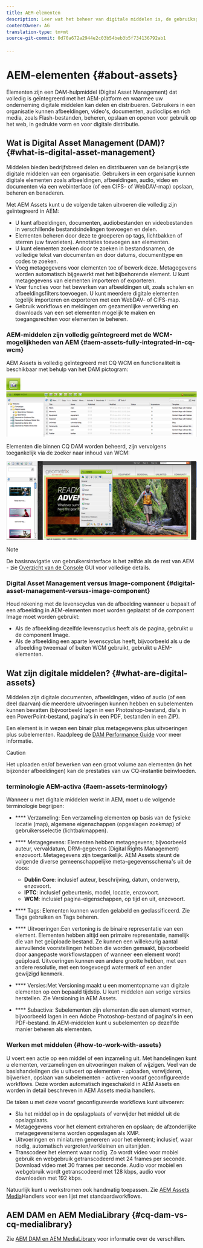 ```yaml
---
title: AEM-elementen
description: Leer wat het beheer van digitale middelen is, de gebruiksgevallen ervan en de AEM Asset-aanbieding van Adobe.
contentOwner: AG
translation-type: tm+mt
source-git-commit: 0d70a672a2944e2c03b54beb3b5f734136792ab1

---
```



# AEM-elementen {#about-assets}

Elementen zijn een DAM-hulpmiddel (Digital Asset Management) dat volledig is geïntegreerd met het AEM-platform en waarmee uw onderneming digitale middelen kan delen en distribueren. Gebruikers in een organisatie kunnen afbeeldingen, video&#39;s, documenten, audioclips en rich media, zoals Flash-bestanden, beheren, opslaan en openen voor gebruik op het web, in gedrukte vorm en voor digitale distributie.

## Wat is Digital Asset Management (DAM)? {#what-is-digital-asset-management}

Middelen bieden bedrijfsbreed delen en distribueren van de belangrijkste digitale middelen van een organisatie. Gebruikers in een organisatie kunnen digitale elementen zoals afbeeldingen, afbeeldingen, audio, video en documenten via een webinterface (of een CIFS- of WebDAV-map) opslaan, beheren en benaderen.

Met AEM Assets kunt u de volgende taken uitvoeren die volledig zijn geïntegreerd in AEM:

* U kunt afbeeldingen, documenten, audiobestanden en videobestanden in verschillende bestandsindelingen toevoegen en delen.
* Elementen beheren door deze te groeperen op tags, lichtbakken of sterren (uw favorieten). Annotaties toevoegen aan elementen.
* U kunt elementen zoeken door te zoeken in bestandsnamen, de volledige tekst van documenten en door datums, documenttype en codes te zoeken.
* Voeg metagegevens voor elementen toe of bewerk deze. Metagegevens worden automatisch bijgewerkt met het bijbehorende element. U kunt metagegevens van elementen importeren of exporteren.
* Voer functies voor het bewerken van afbeeldingen uit, zoals schalen en afbeeldingsfilters toevoegen. U kunt meerdere digitale elementen tegelijk importeren en exporteren met een WebDAV- of CIFS-map.
* Gebruik workflows en meldingen om gezamenlijke verwerking en downloads van een set elementen mogelijk te maken en toegangsrechten voor elementen te beheren.

### AEM-middelen zijn volledig geïntegreerd met de WCM-mogelijkheden van AEM {#aem-assets-fully-integrated-in-cq-wcm}

AEM Assets is volledig geïntegreerd met CQ WCM en functionaliteit is beschikbaar met behulp van het DAM pictogram:

<!-- TBD: Update image for branding -->

![screen_shot_2012-04-17at15946pm](assets/screen_shot_2012-04-17at15946pm.png) ![screen_shot_2012-04-17at20100pm](assets/screen_shot_2012-04-17at20100pm.png)

Elementen die binnen CQ DAM worden beheerd, zijn vervolgens toegankelijk via de zoeker naar inhoud van WCM:

<!-- TBD: Update image for branding -->

![screen_shot_2012-04-17at20214pm](assets/screen_shot_2012-04-17at20214pm.png)

>[!NOTE]
>
>De basisnavigatie van gebruikersinterface is het zelfde als de rest van AEM - zie [Overzicht van de Console](/help/sites-authoring/qg-page-authoring.md) GUI voor volledige details.

### Digital Asset Management versus Image-component {#digital-asset-management-versus-image-component}

Houd rekening met de levenscyclus van de afbeelding wanneer u bepaalt of een afbeelding in AEM-elementen moet worden geplaatst of de component Image moet worden gebruikt:

* Als de afbeelding dezelfde levenscyclus heeft als de pagina, gebruikt u de component Image.
* Als de afbeelding een aparte levenscyclus heeft, bijvoorbeeld als u de afbeelding tweemaal of buiten WCM gebruikt, gebruikt u AEM-elementen.

## Wat zijn digitale middelen? {#what-are-digital-assets}

Middelen zijn digitale documenten, afbeeldingen, video of audio (of een deel daarvan) die meerdere uitvoeringen kunnen hebben en subelementen kunnen bevatten (bijvoorbeeld lagen in een Photoshop-bestand, dia&#39;s in een PowerPoint-bestand, pagina&#39;s in een PDF, bestanden in een ZIP).

Een element is in wezen een binair plus metagegevens plus uitvoeringen plus subelementen. Raadpleeg de [DAM Performance Guide](/help/sites-deploying/assets-performance-sizing.md) voor meer informatie.

>[!CAUTION]
>
>Het uploaden en/of bewerken van een groot volume aan elementen (in het bijzonder afbeeldingen) kan de prestaties van uw CQ-instantie beïnvloeden.

### terminologie AEM-activa {#aem-assets-terminology}

Wanneer u met digitale middelen werkt in AEM, moet u de volgende terminologie begrijpen:

* **** Verzameling: Een verzameling elementen op basis van de fysieke locatie (map), algemene eigenschappen (opgeslagen zoekmap) of gebruikersselectie (lichtbakmappen).

* **** Metagegevens: Elementen hebben metagegevens; bijvoorbeeld auteur, vervaldatum, DRM-gegevens (Digital Rights Management) enzovoort. Metagegevens zijn toegankelijk. AEM Assets steunt de volgende diverse gemeenschappelijke meta-gegevensschema&#39;s uit de doos:

   * **Dublin Core**: inclusief auteur, beschrijving, datum, onderwerp, enzovoort.
   * **IPTC**: inclusief gebeurtenis, model, locatie, enzovoort.
   * **WCM**: inclusief pagina-eigenschappen, op tijd en uit, enzovoort.

* **** Tags: Elementen kunnen worden gelabeld en geclassificeerd. Zie Tags gebruiken en Tags beheren.

* **** Uitvoeringen:Een vertoning is de binaire representatie van een element. Elementen hebben altijd een primaire representatie, namelijk die van het geüploade bestand. Ze kunnen een willekeurig aantal aanvullende voorstellingen hebben die worden gemaakt, bijvoorbeeld door aangepaste workflowstappen of wanneer een element wordt geüpload. Uitvoeringen kunnen een andere grootte hebben, met een andere resolutie, met een toegevoegd watermerk of een ander gewijzigd kenmerk.

* **** Versies:Met Versioning maakt u een momentopname van digitale elementen op een bepaald tijdstip. U kunt middelen aan vorige versies herstellen. Zie Versioning in AEM Assets.

* **** Subactiva: Subelementen zijn elementen die een element vormen, bijvoorbeeld lagen in een Adobe Photoshop-bestand of pagina&#39;s in een PDF-bestand. In AEM-middelen kunt u subelementen op dezelfde manier beheren als elementen.

### Werken met middelen {#how-to-work-with-assets}

U voert een actie op een middel of een inzameling uit. Met handelingen kunt u elementen, verzamelingen en uitvoeringen maken of wijzigen. Veel van de basishandelingen die u uitvoert op elementen - uploaden, verwijderen, bijwerken, opslaan van subelementen - activeren vooraf geconfigureerde workflows. Deze worden automatisch ingeschakeld in AEM Assets en worden in detail beschreven in AEM Assets media handlers.

De taken u met deze vooraf geconfigureerde workflows kunt uitvoeren:

* Sla het middel op in de opslagplaats of verwijder het middel uit de opslagplaats.
* Metagegevens voor het element extraheren en opslaan; de afzonderlijke metagegevensitems worden opgeslagen als XMP.
* Uitvoeringen en miniaturen genereren voor het element; inclusief, waar nodig, automatisch vergroten/verkleinen en uitsnijden.
* Transcodeer het element waar nodig. Zo wordt video voor mobiel gebruik en webgebruik getranscodeerd met 24 frames per seconde. Download video met 30 frames per seconde. Audio voor mobiel en webgebruik wordt getranscodeerd met 128 kbps, audio voor downloaden met 192 kbps.

Natuurlijk kunt u werkstromen ook handmatig toepassen. Zie [AEM Assets Media](media-handlers.md)Handlers voor een lijst met standaardworkflows.

## AEM DAM en AEM MediaLibrary {#cq-dam-vs-cq-medialibrary}

Zie [AEM DAM en AEM MediaLibrary](medialibrary.md) voor informatie over de verschillen.
